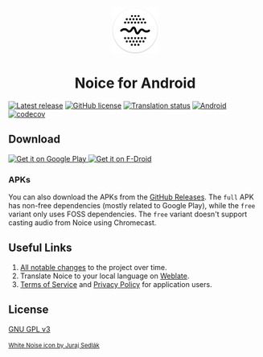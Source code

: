 <p align="center">
  <a href="https://trynoice.com">
    <img alt="Noice Logo" src="https://raw.githubusercontent.com/trynoice/.github/main/graphics/icon-round.png" width="92" />
  </a>
</p>
<h1 align="center">Noice for Android</h1>

[![Latest release][release-badge]][github-releases]
[![GitHub license][license-badge]][license]
[![Translation status][weblate-badge]][weblate]
[![Android][gw-android-badge]][gw-android]
[![codecov][codecov-badge]][codecov]

## Download

<a href="https://play.google.com/store/apps/details?id=com.github.ashutoshgngwr.noice">
  <img src="https://play.google.com/intl/en_us/badges/images/generic/en-play-badge.png" alt="Get it on Google Play" height="100" />
</a>
<a href="https://f-droid.org/app/com.github.ashutoshgngwr.noice">
  <img src="https://fdroid.gitlab.io/artwork/badge/get-it-on.png" alt="Get it on F-Droid" height="100" />
</a>

### APKs

You can also download the APKs from the [GitHub Releases][github-releases].  The
`full` APK has non-free dependencies (mostly related to Google Play), while the
`free` variant only uses FOSS dependencies. The `free` variant doesn't support
casting audio from Noice using Chromecast.

## Useful Links

1. [All notable changes](https://github.com/trynoice/android-app/releases) to
   the project over time.
2. Translate Noice to your local language on [Weblate][weblate].
3. [Terms of Service](https://trynoice.com/terms-of-service) and [Privacy
   Policy](https://trynoice.com/privacy-policy) for application users.

## License

[GNU GPL v3][license]

<a href="https://thenounproject.com/icon/white-noise-1287855/">
  <small>White Noise icon by Juraj Sedlák</small>
</a>

[release-badge]: https://img.shields.io/github/tag-date/trynoice/android-app.svg?color=orange&label=release
[github-releases]: https://github.com/trynoice/android-app/releases/
[license-badge]: https://img.shields.io/github/license/trynoice/android-app.svg
[license]: LICENSE
[weblate-badge]: https://hosted.weblate.org/widgets/noice/-/svg-badge.svg
[weblate]: https://hosted.weblate.org/engage/noice/
[gw-android-badge]: https://github.com/trynoice/android-app/workflows/Android/badge.svg?event=push
[gw-android]: https://github.com/trynoice/android-app/actions?query=workflow%3AAndroid
[codecov-badge]: https://codecov.io/gh/trynoice/android-app/branch/main/graph/badge.svg
[codecov]: https://app.codecov.io/gh/trynoice/android-app/branch/main
